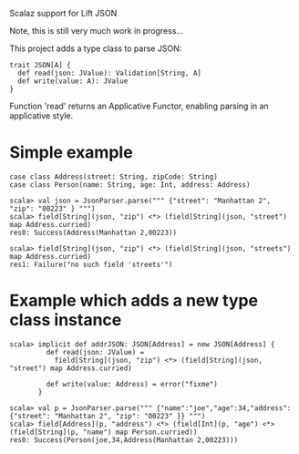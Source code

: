 Scalaz support for Lift JSON

Note, this is still very much work in progress...

This project adds a type class to parse JSON:

    trait JSON[A] {
      def read(json: JValue): Validation[String, A]
      def write(value: A): JValue
    }

Function 'read' returns an Applicative Functor, enabling parsing in an applicative style.

Simple example
==============

    case class Address(street: String, zipCode: String)
    case class Person(name: String, age: Int, address: Address)
  
    scala> val json = JsonParser.parse(""" {"street": "Manhattan 2", "zip": "00223" } """)
    scala> field[String](json, "zip") <*> (field[String](json, "street") map Address.curried)
    res0: Success(Address(Manhattan 2,00223))

    scala> field[String](json, "zip") <*> (field[String](json, "streets") map Address.curried)
    res1: Failure("no such field 'streets'")

Example which adds a new type class instance
============================================

    scala> implicit def addrJSON: JSON[Address] = new JSON[Address] {
             def read(json: JValue) = 
               field[String](json, "zip") <*> (field[String](json, "street") map Address.curried)

             def write(value: Address) = error("fixme")
           }

    scala> val p = JsonParser.parse(""" {"name":"joe","age":34,"address":{"street": "Manhattan 2", "zip": "00223" }} """)
    scala> field[Address](p, "address") <*> (field[Int](p, "age") <*> (field[String](p, "name") map Person.curried))
    res0: Success(Person(joe,34,Address(Manhattan 2,00223)))
